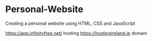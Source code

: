 # Personal-Website
Creating a personal website using HTML, CSS and JavaScript

https://app.infinityfree.net/ hosting
https://hostingireland.ie domain
